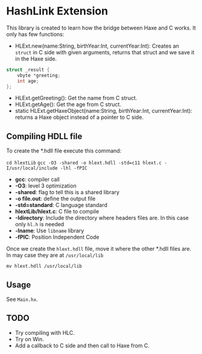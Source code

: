# HashLink Extension

This library is created to learn how the bridge between Haxe and C works. It only has few functions:

* HLExt.new(name:String, birthYear:Int, currentYear:Int): Creates an `struct` in C side with given arguments, returns that struct and we save it in the Haxe side.

```c
struct _result {
    vbyte *greeting;
    int age;
};
```

* HLExt.getGreeting(): Get the name from C struct.
* HLExt.getAge(): Get the age from C struct.
* static HLExt.getHaxeObject(name:String, birthYear:Int, currentYear:Int): returns a Haxe object instead of a pointer to C side.

## Compiling HDLL file

To create the *.hdll file execute this command:

`cd hlextLib`
`gcc -O3 -shared -o hlext.hdll -std=c11 hlext.c -I/usr/local/include -lhl -fPIC`

* **gcc**: compiler call
* **-O3**: level 3 optimization
* **-shared**: flag to tell this is a shared library
* **-o file.out**: define the output file
* **-std=standard**: C language standard
* **hlextLib/hlext.c**: C file to compile
* **-Idirectory**: Include the directory where headers files are. In this case only `hl.h` is needed
* **-lname**: Use `libname` library
* **-fPIC**: Position Independent Code

Once we create the `hlext.hdll` file, move it where the other *.hdll files are. In may case they are at `/usr/local/lib`

`mv hlext.hdll /usr/local/lib`

## Usage

See `Main.hx`.

## TODO

* Try compiling with HLC.
* Try on Win.
* Add a callback to C side and then call to Haxe from C.
